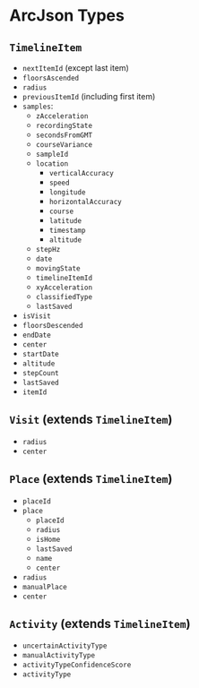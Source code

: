 # ArcJson Types

## `TimelineItem`

- `nextItemId` (except last item)
- `floorsAscended`
- `radius`
- `previousItemId` (including first item)
- `samples`:
  - `zAcceleration`
  - `recordingState`
  - `secondsFromGMT`
  - `courseVariance`
  - `sampleId`
  - `location`
    - `verticalAccuracy`
    - `speed`
    - `longitude`
    - `horizontalAccuracy`
    - `course`
    - `latitude`
    - `timestamp`
    - `altitude`
  - `stepHz`
  - `date`
  - `movingState`
  - `timelineItemId`
  - `xyAcceleration`
  - `classifiedType`
  - `lastSaved`
- `isVisit`
- `floorsDescended`
- `endDate`
- `center`
- `startDate`
- `altitude`
- `stepCount`
- `lastSaved`
- `itemId`

## `Visit` (extends `TimelineItem`)

- `radius`
- `center`

## `Place` (extends `TimelineItem`)

- `placeId`
- `place`
  - `placeId`
  - `radius`
  - `isHome`
  - `lastSaved`
  - `name`
  - `center`
- `radius`
- `manualPlace`
- `center`

## `Activity` (extends `TimelineItem`)

- `uncertainActivityType`
- `manualActivityType`
- `activityTypeConfidenceScore`
- `activityType`
